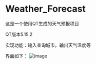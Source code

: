 # Weather_Forecast
这是一个使用QT生成的天气预报项目


QT版本5.15.2

实现功能：输入查询城市，输出天气温度等


界面如下：
![image](https://user-images.githubusercontent.com/76056473/224484102-b0001abc-f00e-41d2-b291-c76385e42743.png)
